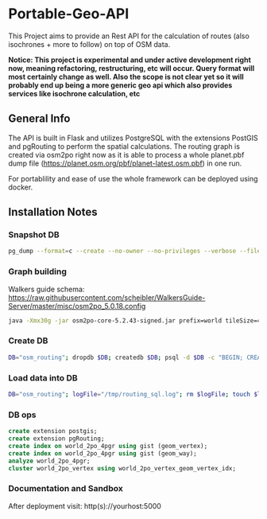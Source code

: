 # Portable-Geo-API
This Project aims to provide an Rest API for the calculation of routes (also isochrones + more to follow) on top of OSM data.

<b>Notice: This project is experimental and under active development right now, meaning refactoring, restructuring, etc will occur. Query format will most certainly change as well. Also the scope is not clear yet so it will probably end up being a more generic geo api which also provides services like isochrone calculation, etc</b>

<h2>General Info</h2>

The API is built in Flask and utilizes PostgreSQL with the extensions PostGIS and pgRouting to perform the spatial calculations. The routing graph is created via osm2po right now as it is able to process a whole planet.pbf dump file (https://planet.osm.org/pbf/planet-latest.osm.pbf) in one run.

For portablility and ease of use the whole framework can be deployed using docker.

<h2>Installation Notes</h2>

<h3>Snapshot DB</h3>

```bash
pg_dump --format=c --create --no-owner --no-privileges --verbose --file=/halde/routing_graph_alpha.dump --dbname=osm_routing
```

<h3>Graph building</h3>

Walkers guide schema: https://raw.githubusercontent.com/scheibler/WalkersGuide-Server/master/misc/osm2po_5.0.18.config
```bash
java -Xmx30g -jar osm2po-core-5.2.43-signed.jar prefix=world tileSize=45x45,1 ../planet-latest.osm.pbf
```

<h3>Create DB</h3>

```bash
DB="osm_routing"; dropdb $DB; createdb $DB; psql -d $DB -c "BEGIN; CREATE EXTENSION postgis; CREATE EXTENSION pgRouting; END;"; logFile="/tmp/routing_sql.log";
```
  
<h3>Load data into DB</h3>

```bash
DB="osm_routing"; logFile="/tmp/routing_sql.log"; rm $logFile; touch $logFile; IFS=$'\n'; for filename in $(ls -1 /halde/split_osm/osm2po/world/*.sql); do (psql -d osm_routing --quiet --file $filename 2>&1 | sed -e "s#^#$(date) ${filename} ($$): #g" | tee -a $logFile) & done;
```

<h3>DB ops</h3>

```sql
create extension postgis;
create extension pgRouting;
create index on world_2po_4pgr using gist (geom_vertex);
create index on world_2po_4pgr using gist (geom_way);
analyze world_2po_4pgr;
cluster world_2po_vertex using world_2po_vertex_geom_vertex_idx;
```

<h3>Documentation and Sandbox</h3>

After deployment visit: http(s)://yourhost:5000
